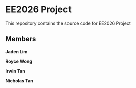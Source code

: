 # EE2026 Project

This repository contains the source code for EE2026 Project

## Members

**Jaden Lim**

**Royce Wong**

**Irwin Tan**

**Nicholas Tan**
